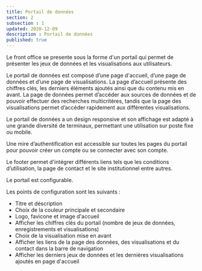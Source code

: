 ```yaml
---
title: Portail de données
section: 2
subsection : 1
updated: 2020-12-09
description : Portail de données
published: true
---
```


Le front office se presente sous la forme d'un portail qui permet de présenter les jeux de données et les visualisations aux utilisateurs.

Le  portail de données est composé d’une page d'accueil, d’une page de données et d’une page de visualisations.
La page d’accueil présente des chiffres clés, les derniers éléments ajoutés ainsi que du contenu mis en avant.
La page de données permet d’accéder aux sources de données et de pouvoir effectuer des recherches multicritères, tandis que la page des visualisations permet d’accéder rapidement aux différentes visualisations.

Le portail de données a un design responsive et son affichage est adapté à une grande diversité de terminaux, permettant une utilisation sur poste fixe ou mobile.

Une mire d’authentification est accessible sur toutes les pages du portail pour pouvoir créer un compte ou se connecter avec son compte.

Le footer permet d'intégrer différents liens tels que les conditions d’utilisation, la page de contact et le site institutionnel entre autres.

Le portail est configurable.

Les points de configuration sont les suivants :
* Titre et déscription
* Choix de la couleur principale et secondaire
* Logo, favicone et image d'accueil
* Afficher les chiffres clés du portail (nombre de jeux de données, enregistrements et visualisations)
* Choix de la visualisation mise en avant
* Afficher les liens de la page des données, des visualisations et du contact dans la barre de navigation
* Afficher les derniers jeux de données et les dernières visualisations ajoutés en page d'accueil
